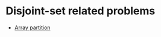 
Disjoint-set related problems
===============================

- [Array partition](https://www.hackerrank.com/contests/hourrank-29/challenges/array-partition/submissions/code/1309436858)

